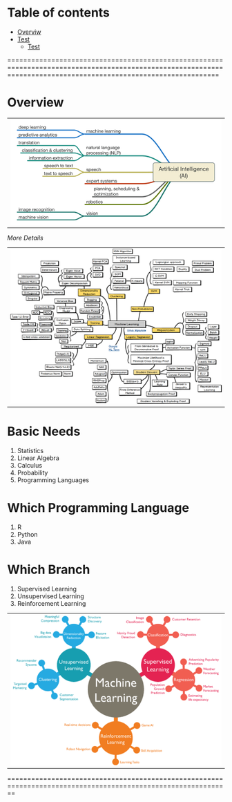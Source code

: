 
Table of contents
=================

<!--ts-->
   * [Overviw](https://github.com/Laudarisd/Deep-learning-and-ML-preparation/edit/main/ML/README.md)
   * [Test](https://github.com/Laudarisd/Deep-learning-and-ML-preparation/tree/main/src)
      * [Test](https://github.com/Laudarisd/Deep-learning-and-ML-preparation/tree/main/src/Machine_Learning_all)
<!--te-->



=================================================================================================================================================================



Overview
================================================



<table border="0">
   <tr>
      <td>
      <img src="./src/img/1.png" width="100%" />
      </td>
   </tr>
   </table>
   
   
   
*More Details*



<table border="0">
   <tr>
      <td>
      <img src="./src/img/2.png" width="100%" />
      </td>
   </tr>
   </table>


# Basic Needs #

1. Statistics
2. Linear Algebra
3. Calculus
4. Probability
5. Programming Languages


# Which Programming Language #

1. R
2. Python
3. Java

# Which Branch #

1. Supervised Learning
2. Unsupervised Learning
3. Reinforcement Learning


<table border="0">
   <tr>
      <td>
      <img src="./src/img/3.png" width="100%" />
      </td>
   </tr>
   </table>


==============================================================================================================
   
   
   
   

   
   
   
   
   
   

